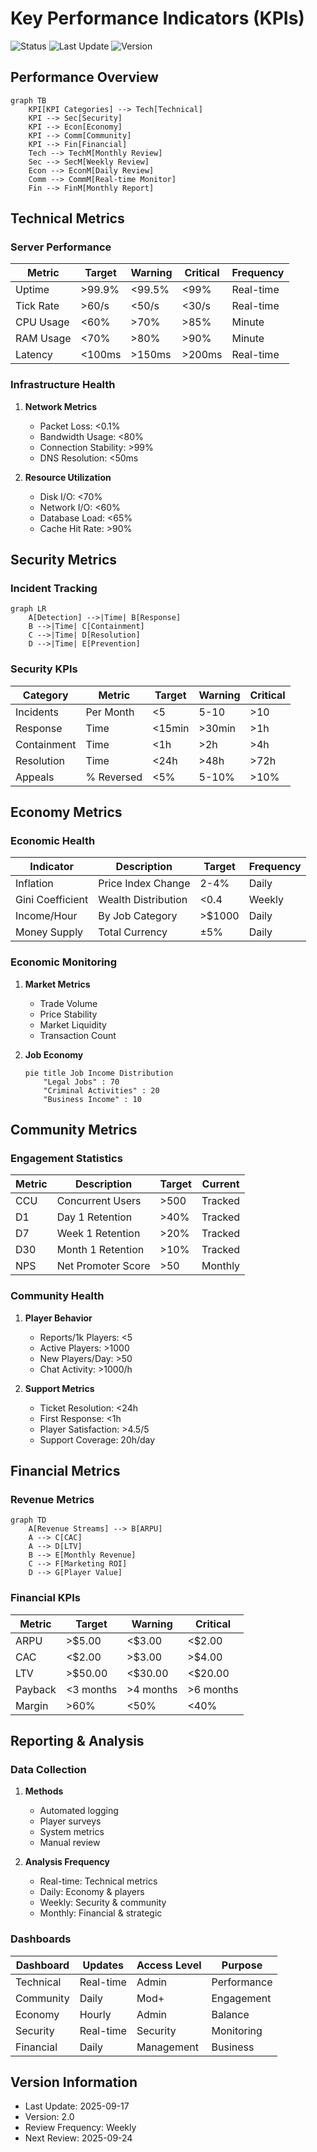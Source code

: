 # Key Performance Indicators (KPIs)

![Status](https://img.shields.io/badge/status-oficial-brightgreen)
![Last Update](https://img.shields.io/badge/last_update-2025--09--17-informational)
![Version](https://img.shields.io/badge/version-2.0-blue)

## Performance Overview

```mermaid
graph TB
    KPI[KPI Categories] --> Tech[Technical]
    KPI --> Sec[Security]
    KPI --> Econ[Economy]
    KPI --> Comm[Community]
    KPI --> Fin[Financial]
    Tech --> TechM[Monthly Review]
    Sec --> SecM[Weekly Review]
    Econ --> EconM[Daily Review]
    Comm --> CommM[Real-time Monitor]
    Fin --> FinM[Monthly Report]
```

## Technical Metrics

### Server Performance
| Metric | Target | Warning | Critical | Frequency |
|--------|---------|----------|-----------|------------|
| Uptime | >99.9% | <99.5% | <99% | Real-time |
| Tick Rate | >60/s | <50/s | <30/s | Real-time |
| CPU Usage | <60% | >70% | >85% | Minute |
| RAM Usage | <70% | >80% | >90% | Minute |
| Latency | <100ms | >150ms | >200ms | Real-time |

### Infrastructure Health
1. **Network Metrics**
   - Packet Loss: <0.1%
   - Bandwidth Usage: <80%
   - Connection Stability: >99%
   - DNS Resolution: <50ms

2. **Resource Utilization**
   - Disk I/O: <70%
   - Network I/O: <60%
   - Database Load: <65%
   - Cache Hit Rate: >90%

## Security Metrics

### Incident Tracking
```mermaid
graph LR
    A[Detection] -->|Time| B[Response]
    B -->|Time| C[Containment]
    C -->|Time| D[Resolution]
    D -->|Time| E[Prevention]
```

### Security KPIs
| Category | Metric | Target | Warning | Critical |
|----------|--------|---------|----------|-----------|
| Incidents | Per Month | <5 | 5-10 | >10 |
| Response | Time | <15min | >30min | >1h |
| Containment | Time | <1h | >2h | >4h |
| Resolution | Time | <24h | >48h | >72h |
| Appeals | % Reversed | <5% | 5-10% | >10% |

## Economy Metrics

### Economic Health
| Indicator | Description | Target | Frequency |
|-----------|-------------|---------|-----------|
| Inflation | Price Index Change | 2-4% | Daily |
| Gini Coefficient | Wealth Distribution | <0.4 | Weekly |
| Income/Hour | By Job Category | >$1000 | Daily |
| Money Supply | Total Currency | ±5% | Daily |

### Economic Monitoring
1. **Market Metrics**
   - Trade Volume
   - Price Stability
   - Market Liquidity
   - Transaction Count

2. **Job Economy**
   ```mermaid
   pie title Job Income Distribution
       "Legal Jobs" : 70
       "Criminal Activities" : 20
       "Business Income" : 10
   ```

## Community Metrics

### Engagement Statistics
| Metric | Description | Target | Current |
|--------|-------------|---------|----------|
| CCU | Concurrent Users | >500 | Tracked |
| D1 | Day 1 Retention | >40% | Tracked |
| D7 | Week 1 Retention | >20% | Tracked |
| D30 | Month 1 Retention | >10% | Tracked |
| NPS | Net Promoter Score | >50 | Monthly |

### Community Health
1. **Player Behavior**
   - Reports/1k Players: <5
   - Active Players: >1000
   - New Players/Day: >50
   - Chat Activity: >1000/h

2. **Support Metrics**
   - Ticket Resolution: <24h
   - First Response: <1h
   - Player Satisfaction: >4.5/5
   - Support Coverage: 20h/day

## Financial Metrics

### Revenue Metrics
```mermaid
graph TD
    A[Revenue Streams] --> B[ARPU]
    A --> C[CAC]
    A --> D[LTV]
    B --> E[Monthly Revenue]
    C --> F[Marketing ROI]
    D --> G[Player Value]
```

### Financial KPIs
| Metric | Target | Warning | Critical |
|--------|---------|----------|-----------|
| ARPU | >$5.00 | <$3.00 | <$2.00 |
| CAC | <$2.00 | >$3.00 | >$4.00 |
| LTV | >$50.00 | <$30.00 | <$20.00 |
| Payback | <3 months | >4 months | >6 months |
| Margin | >60% | <50% | <40% |

## Reporting & Analysis

### Data Collection
1. **Methods**
   - Automated logging
   - Player surveys
   - System metrics
   - Manual review

2. **Analysis Frequency**
   - Real-time: Technical metrics
   - Daily: Economy & players
   - Weekly: Security & community
   - Monthly: Financial & strategic

### Dashboards
| Dashboard | Updates | Access Level | Purpose |
|-----------|---------|--------------|----------|
| Technical | Real-time | Admin | Performance |
| Community | Daily | Mod+ | Engagement |
| Economy | Hourly | Admin | Balance |
| Security | Real-time | Security | Monitoring |
| Financial | Daily | Management | Business |

## Version Information
- Last Update: 2025-09-17
- Version: 2.0
- Review Frequency: Weekly
- Next Review: 2025-09-24
